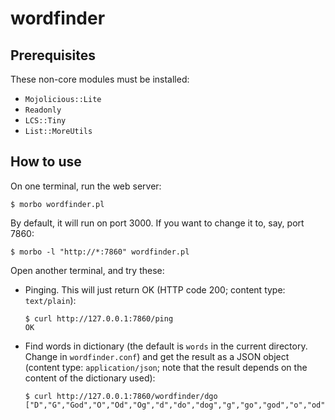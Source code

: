 # wordfinder

## Prerequisites

These non-core modules must be installed:
* `Mojolicious::Lite`
* `Readonly`
* `LCS::Tiny`
* `List::MoreUtils`

## How to use

On one terminal, run the web server:
```
$ morbo wordfinder.pl
```

By default, it will run on port 3000. If you want to change it to, say, port 7860:
```
$ morbo -l "http://*:7860" wordfinder.pl
```

Open another terminal, and try these:
* Pinging. This will just return OK (HTTP code 200; content type: `text/plain`):
  ```
  $ curl http://127.0.0.1:7860/ping
  OK
  ```
* Find words in dictionary (the default is `words` in the current directory. Change in `wordfinder.conf`) and get the result as a JSON object (content type: `application/json`; note that the result depends on the content of the dictionary used):
  ```
  $ curl http://127.0.0.1:7860/wordfinder/dgo
  ["D","G","God","O","Od","Og","d","do","dog","g","go","god","o","od"]
  ```
